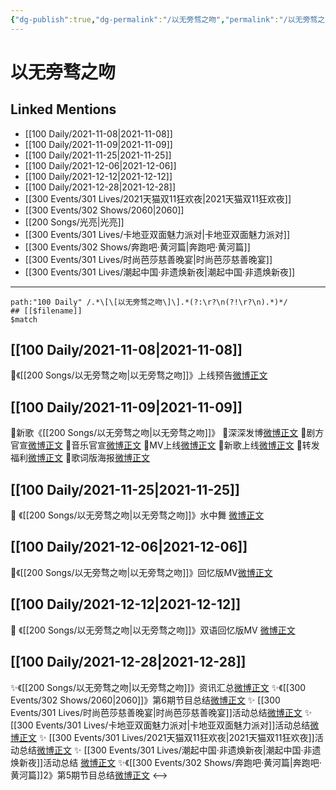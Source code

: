 ```yaml
---
{"dg-publish":true,"dg-permalink":"/以无旁骛之吻","permalink":"/以无旁骛之吻/","created":"2022-12-23T10:29:12.000+08:00","updated":"2023-02-26T00:50:30.000+08:00"}
---
```


# 以无旁骛之吻

## Linked Mentions
- [[100 Daily/2021-11-08\|2021-11-08]]
- [[100 Daily/2021-11-09\|2021-11-09]]
- [[100 Daily/2021-11-25\|2021-11-25]]
- [[100 Daily/2021-12-06\|2021-12-06]]
- [[100 Daily/2021-12-12\|2021-12-12]]
- [[100 Daily/2021-12-28\|2021-12-28]]
- [[300 Events/301 Lives/2021天猫双11狂欢夜\|2021天猫双11狂欢夜]]
- [[300 Events/302 Shows/2060\|2060]]
- [[200 Songs/光亮\|光亮]]
- [[300 Events/301 Lives/卡地亚双面魅力派对\|卡地亚双面魅力派对]]
- [[300 Events/302 Shows/奔跑吧·黄河篇\|奔跑吧·黄河篇]]
- [[300 Events/301 Lives/时尚芭莎慈善晚宴\|时尚芭莎慈善晚宴]]
- [[300 Events/301 Lives/潮起中国·非遗焕新夜\|潮起中国·非遗焕新夜]]


---

```expander
path:"100 Daily" /.*\[\[以无旁骛之吻\]\].*(?:\r?\n(?!\r?\n).*)*/
## [[$filename]]
$match
```
## [[100 Daily/2021-11-08\|2021-11-08]]
🎵《[[200 Songs/以无旁骛之吻\|以无旁骛之吻]]》上线预告[微博正文](https://m.weibo.cn/6466290670/4701340113306897)
## [[100 Daily/2021-11-09\|2021-11-09]]
🌟新歌《[[200 Songs/以无旁骛之吻\|以无旁骛之吻]]》
💫深深发博[微博正文](https://m.weibo.cn/6466290670/4701620783023339)
💫剧方官宣[微博正文](https://m.weibo.cn/6466290670/4701413949312228)
💫音乐官宣[微博正文](https://m.weibo.cn/6466290670/4701414272532912)
💫MV上线[微博正文](https://m.weibo.cn/6466290670/4701620564394988)
💫新歌上线[微博正文](https://m.weibo.cn/6466290670/4701414393907654)
💫转发福利[微博正文](https://m.weibo.cn/6466290670/4701547185311594)
💫歌词版海报[微博正文](https://m.weibo.cn/6466290670/4701620979372259)
## [[100 Daily/2021-11-25\|2021-11-25]]
💫 《[[200 Songs/以无旁骛之吻\|以无旁骛之吻]]》水中舞 [微博正文](https://m.weibo.cn/6466290670/4707373031885390)
## [[100 Daily/2021-12-06\|2021-12-06]]
🌸《[[200 Songs/以无旁骛之吻\|以无旁骛之吻]]》回忆版MV[微博正文](https://m.weibo.cn/6466290670/4711351522167465)
## [[100 Daily/2021-12-12\|2021-12-12]]
💫 《[[200 Songs/以无旁骛之吻\|以无旁骛之吻]]》双语回忆版MV [微博正文](https://m.weibo.cn/6466290670/4713576017690814)
## [[100 Daily/2021-12-28\|2021-12-28]]
✨《[[200 Songs/以无旁骛之吻\|以无旁骛之吻]]》资讯汇总[微博正文](https://m.weibo.cn/6466290670/4719323711538444)
✨《[[300 Events/302 Shows/2060\|2060]]》第6期节目总结[微博正文](https://m.weibo.cn/6466290670/4719492242083848)
✨ [[300 Events/301 Lives/时尚芭莎慈善晚宴\|时尚芭莎慈善晚宴]]活动总结[微博正文](https://m.weibo.cn/6466290670/4719492091347277)
✨ [[300 Events/301 Lives/卡地亚双面魅力派对\|卡地亚双面魅力派对]]活动总结[微博正文](https://m.weibo.cn/6466290670/4719491801943221)
✨ [[300 Events/301 Lives/2021天猫双11狂欢夜\|2021天猫双11狂欢夜]]活动总结[微博正文](https://m.weibo.cn/6466290670/4719331072017852)
✨ [[300 Events/301 Lives/潮起中国·非遗焕新夜\|潮起中国·非遗焕新夜]]活动总结 [微博正文](https://m.weibo.cn/6466290670/4719326630249968)
✨《[[300 Events/302 Shows/奔跑吧·黄河篇\|奔跑吧·黄河篇]]2》第5期节目总结[微博正文](https://m.weibo.cn/6466290670/4719491777567565)
<-->